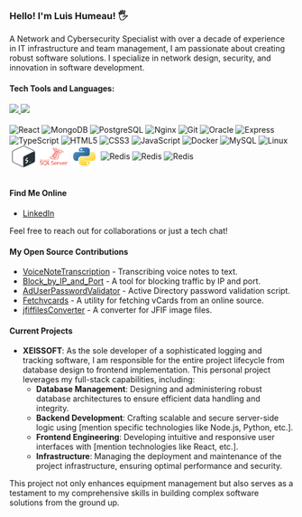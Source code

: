 ### Hello! I'm Luis Humeau! 🖐️

A Network and Cybersecurity Specialist with over a decade of experience in IT infrastructure and team management, I am passionate about creating robust software solutions. I specialize in network design, security, and innovation in software development.

#### Tech Tools and Languages:

<div align="left">
  <a href="https://github.com/lhumeau">
    <img height="180em" src="https://github-readme-stats.vercel.app/api?username=lhumeau&theme=dark&show_icons=true"/>
    <img height="180em" src="https://github-readme-stats.vercel.app/api/top-langs/?username=lhumeau&layout=compact&langs_count=7&theme=dark"/>
  </a>
</div>

<div style="display: inline_block"><br>
  <img align="center" alt="React" height="40" width="50" src="https://cdn.jsdelivr.net/gh/devicons/devicon/icons/react/react-original.svg">
  <img align="center" alt="MongoDB" height="40" width="50" src="https://icongr.am/devicon/mongodb-original-wordmark.svg?size=128&color=currentColor">
  <img align="center" alt="PostgreSQL" height="40" width="50" src="https://icongr.am/devicon/postgresql-original.svg">
  <img align="center" alt="Nginx" height="40" width="50" src="https://icongr.am/devicon/nginx-original.svg">
  <img align="center" alt="Git" height="40" width="50" src="https://icongr.am/devicon/git-original-wordmark.svg?size=128&color=currentColor">
  <img align="center" alt="Oracle" height="40" width="50" src="https://icongr.am/devicon/oracle-original.svg?size=128&color=currentColor">
  <img align="center" alt="Express" height="40" width="50" src="https://icongr.am/devicon/express-original-wordmark.svg?size=128&color=currentColor">
  <img align="center" alt="TypeScript" height="40" width="50" src="https://img.icons8.com/color/48/typescript.png">
  <img align="center" alt="HTML5" height="40" width="50" src="https://cdn.jsdelivr.net/gh/devicons/devicon/icons/html5/html5-original.svg">
  <img align="center" alt="CSS3" height="40" width="50" src="https://cdn.jsdelivr.net/gh/devicons/devicon/icons/css3/css3-original.svg">
  <img align="center" alt="JavaScript" height="40" width="50" src="https://cdn.jsdelivr.net/gh/devicons/devicon/icons/javascript/javascript-original.svg">
  <img align="center" alt="Docker" height="40" width="50" src="https://icongr.am/devicon/docker-original.svg?size=128&color=currentColor">
  <img align="center" alt="MySQL" height="40" width="50" src="https://icongr.am/devicon/mysql-original-wordmark.svg?size=101&color=currentColor">
  <img align="center" alt="Linux" height="40" width="50" src="https://icongr.am/devicon/linux-original.svg?size=101&color=currentColor">
  <img align="center" alt="Bash" height="40" width="50" src="https://raw.githubusercontent.com/devicons/devicon/master/icons/bash/bash-original.svg">
  <img align="center" alt="Microsoft SQL Server" height="40" width="50" src="https://raw.githubusercontent.com/devicons/devicon/v2.15.1/icons/microsoftsqlserver/microsoftsqlserver-plain-wordmark.svg">
  <img align="center" alt="Python" height="40" width="50" src="https://raw.githubusercontent.com/devicons/devicon/master/icons/python/python-original.svg">
  <img align="center" alt="Redis" height="40" width="50" src="https://icongr.am/devicon/redis-original.svg?size=128&color=currentColor">
  <img align="center" alt="Redis" height="40" width="50" src="https://icongr.am/simple/apollographql.svg?size=128&color=currentColor">  
  <img align="center" alt="Redis" height="40" width="50" src="https://icongr.am/devicon/wordpress-original.svg?size=128&color=currentColor">  
  
</div>
<br/>

#### Find Me Online
- [LinkedIn](https://www.linkedin.com/in/luis-humeau-mgp-mcs-506b7680/)

Feel free to reach out for collaborations or just a tech chat!

#### My Open Source Contributions
- [VoiceNoteTranscription](https://github.com/lhumeau/VoiceNoteTranscription) - Transcribing voice notes to text.
- [Block_by_IP_and_Port](https://github.com/lhumeau/Block_by_IP_and_Port) - A tool for blocking traffic by IP and port.
- [AdUserPasswordValidator](https://github.com/lhumeau/AdUserPasswordValidator) - Active Directory password validation script.
- [Fetchvcards](https://github.com/lhumeau/Fetchvcards) - A utility for fetching vCards from an online source.
- [jfiffilesConverter](https://github.com/lhumeau/jfiffilesConverter) - A converter for JFIF image files.

#### Current Projects
- **XEISSOFT**: As the sole developer of a sophisticated logging and tracking software, I am responsible for the entire project lifecycle from database design to frontend implementation. This personal project leverages my full-stack capabilities, including:
  - **Database Management**: Designing and administering robust database architectures to ensure efficient data handling and integrity.
  - **Backend Development**: Crafting scalable and secure server-side logic using [mention specific technologies like Node.js, Python, etc.].
  - **Frontend Engineering**: Developing intuitive and responsive user interfaces with [mention technologies like React, etc.].
  - **Infrastructure**: Managing the deployment and maintenance of the project infrastructure, ensuring optimal performance and security.

This project not only enhances equipment management but also serves as a testament to my comprehensive skills in building complex software solutions from the ground up.

</div>
